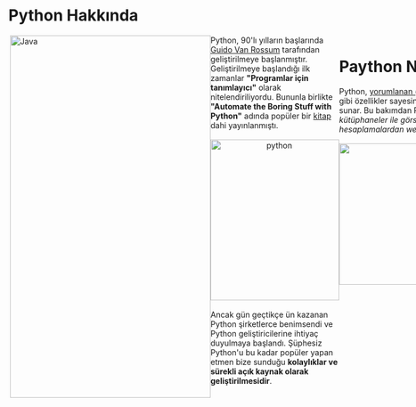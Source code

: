 # Python Hakkında
<div style="display: flex;">
  <img src="https://icore.sg/wp-content/uploads/2021/11/TIMELINE.jpg" title="Java" width="360" height="651" align="right" />
  <div style="text-align: left;">
    Python, 90'lı yılların başlarında <a href="https://github.com/gvanrossum">Guido Van Rossum</a> tarafından geliştirilmeye başlanmıştır. Geliştirilmeye başlandığı ilk zamanlar <b>"Programlar için tanımlayıcı"</b> olarak nitelendiriliyordu. Bununla birlikte <b>"Automate the Boring Stuff with Python"</b> adında popüler bir <a href="https://www.amazon.com.tr/Automate-Boring-Stuff-Python-Programming/dp/1593275994">kitap</a> dahi yayınlanmıştı.<br><br>
    <div title="image" align="center">
    <img src="https://cdn.facesofopensource.com/wp-content/uploads/2017/03/21205825/guido.GuidovanRossum20625.web_.jpg" title="python" height="289" width="231"/>
    </div>
<br>
Ancak gün geçtikçe ün kazanan Python şirketlerce benimsendi ve Python geliştiricilerine ihtiyaç duyulmaya başlandı. Şüphesiz Python'u bu kadar popüler yapan etmen bize sunduğu <b>kolaylıklar ve sürekli açık kaynak olarak geliştirilmesidir</b>.
  </div>
  <br>
  <div style="text-align: left;">
    <h1>Paython Nedir ?</h1>
    Python, <a href="https://github.com/TriTetra/java_ogrendiklerim/blob/main/compiler_interpreter.md">yorumlanan (interpreter)</a> bir dildir. <b>C/C++</b> gibi dillerin aksine <a href="https://github.com/TriTetra/java_ogrendiklerim/blob/main/compiler_interpreter.md">derlemeye (compiler)</a> ihtiyaç <b>duymadan</b> çalıştırılabilmektedir. Bunun gibi özellikler sayesinde Python diğer dillere göre daha hızlı yazılabilir ve çalıştırılabilir aynı zaman bir çok özelliği <b>hazır</b> olarak sizlere sunar. Bu bakımdan Python <b>Syntax (södizimi)</b> açısından da oldukça basittir. Python ile yazılan bir çok kütüphane bulunmaktadır. <em>Bu kütüphaneler ile görsel otomasyonlar yapılabilir; veri analizi, makine öğrenmesi gibi alanlarda çalışmalarda bulunabilir; matematiksel hesaplamalardan web uygulamalarına kadar çeşitli ve farklı konularda yazılım geliştirebilir.</em>
    <br><br>
    <div align="center">
    <img src="https://learn.temporal.io/assets/images/banner_python-0d345d125b6892840c54f7e1460c8a5a.png" title="python" height="254" width="902"/>
    </div>
  </div>
</div>
